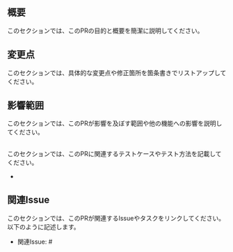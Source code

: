 ## 概要  

このセクションでは、このPRの目的と概要を簡潔に説明してください。  

## 変更点  

このセクションでは、具体的な変更点や修正箇所を箇条書きでリストアップしてください。  


## 影響範囲  

このセクションでは、このPRが影響を及ぼす範囲や他の機能への影響を説明してください。  

##
このセクションでは、このPRに関連するテストケースやテスト方法を記載してください。  

-

## 関連Issue  

このセクションでは、このPRが関連するIssueやタスクをリンクしてください。以下のように記述します。  

- 関連Issue: #  
